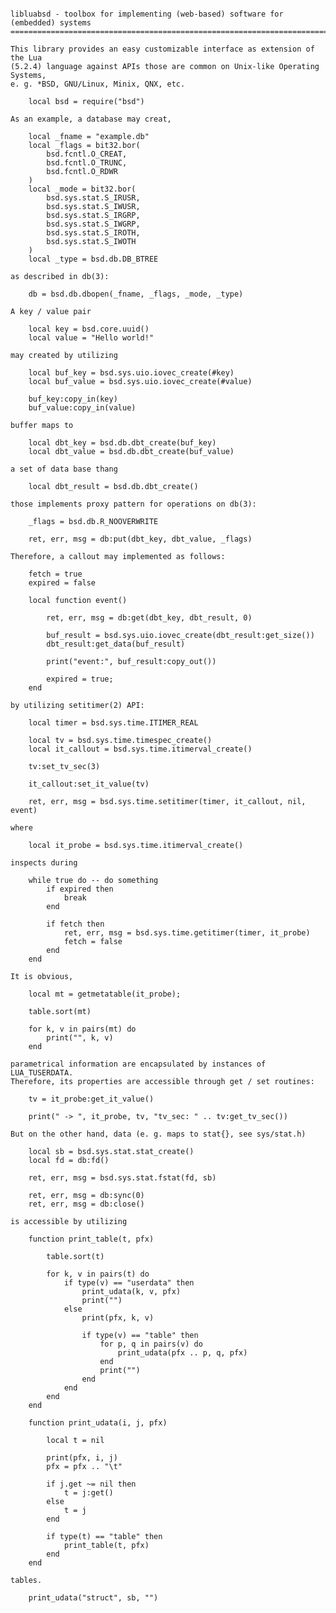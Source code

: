 <pre><code>
libluabsd - toolbox for implementing (web-based) software for (embedded) systems
================================================================================

This library provides an easy customizable interface as extension of the Lua 
(5.2.4) language against APIs those are common on Unix-like Operating Systems,
e. g. *BSD, GNU/Linux, Minix, QNX, etc.

    local bsd = require("bsd")

As an example, a database may creat,

    local _fname = "example.db"
    local _flags = bit32.bor(
        bsd.fcntl.O_CREAT,
        bsd.fcntl.O_TRUNC,
        bsd.fcntl.O_RDWR
    )
    local _mode = bit32.bor(
        bsd.sys.stat.S_IRUSR,
        bsd.sys.stat.S_IWUSR,
        bsd.sys.stat.S_IRGRP,
        bsd.sys.stat.S_IWGRP,
        bsd.sys.stat.S_IROTH,
        bsd.sys.stat.S_IWOTH
    )
    local _type = bsd.db.DB_BTREE

as described in db(3):

    db = bsd.db.dbopen(_fname, _flags, _mode, _type)

A key / value pair 

    local key = bsd.core.uuid()
    local value = "Hello world!"

may created by utilizing

    local buf_key = bsd.sys.uio.iovec_create(#key)
    local buf_value = bsd.sys.uio.iovec_create(#value)

    buf_key:copy_in(key)
    buf_value:copy_in(value)

buffer maps to

    local dbt_key = bsd.db.dbt_create(buf_key)
    local dbt_value = bsd.db.dbt_create(buf_value)

a set of data base thang

    local dbt_result = bsd.db.dbt_create()

those implements proxy pattern for operations on db(3):

    _flags = bsd.db.R_NOOVERWRITE

    ret, err, msg = db:put(dbt_key, dbt_value, _flags)

Therefore, a callout may implemented as follows:

    fetch = true
    expired = false

    local function event()
    
        ret, err, msg = db:get(dbt_key, dbt_result, 0)

        buf_result = bsd.sys.uio.iovec_create(dbt_result:get_size())
        dbt_result:get_data(buf_result)

        print("event:", buf_result:copy_out())

        expired = true;
    end

by utilizing setitimer(2) API:

    local timer = bsd.sys.time.ITIMER_REAL
    
    local tv = bsd.sys.time.timespec_create()
    local it_callout = bsd.sys.time.itimerval_create()

    tv:set_tv_sec(3)

    it_callout:set_it_value(tv)

    ret, err, msg = bsd.sys.time.setitimer(timer, it_callout, nil, event)

where

    local it_probe = bsd.sys.time.itimerval_create()

inspects during

    while true do -- do something
        if expired then
            break
        end

        if fetch then
            ret, err, msg = bsd.sys.time.getitimer(timer, it_probe)
            fetch = false
        end
    end

It is obvious,  

    local mt = getmetatable(it_probe);

    table.sort(mt)

    for k, v in pairs(mt) do
        print("", k, v)
    end

parametrical information are encapsulated by instances of LUA_TUSERDATA.
Therefore, its properties are accessible through get / set routines:

    tv = it_probe:get_it_value()

    print(" -> ", it_probe, tv, "tv_sec: " .. tv:get_tv_sec())

But on the other hand, data (e. g. maps to stat{}, see sys/stat.h)

    local sb = bsd.sys.stat.stat_create()
    local fd = db:fd()

    ret, err, msg = bsd.sys.stat.fstat(fd, sb)

    ret, err, msg = db:sync(0)
    ret, err, msg = db:close()

is accessible by utilizing

    function print_table(t, pfx)

        table.sort(t)

        for k, v in pairs(t) do
            if type(v) == "userdata" then
                print_udata(k, v, pfx)
                print("")
            else
                print(pfx, k, v)

                if type(v) == "table" then
                    for p, q in pairs(v) do
                        print_udata(pfx .. p, q, pfx)
                    end
                    print("")
                end
            end
        end
    end

    function print_udata(i, j, pfx)

        local t = nil

        print(pfx, i, j)
        pfx = pfx .. "\t"

        if j.get ~= nil then
            t = j:get()
        else
            t = j
        end

        if type(t) == "table" then
            print_table(t, pfx)
        end
    end

tables.

    print_udata("struct", sb, "")

</code></pre>
